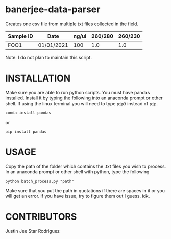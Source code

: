 # banerjee-data-parser
Creates one csv file from multiple txt files collected in the field.

|Sample ID|Date|ng/ul|260/280|260/230|
|---------|----|-----|-------|-------|
|FOO1|01/01/2021|100|1.0|1.0|

Note: I do not plan to maintain this script.

# INSTALLATION
Make sure you are able to run python scripts.
You must have pandas installed. Install it by typing the following into an 
anaconda prompt or other shell. If using the linux terminal you will need to type ```pip3``` instead of ```pip```.

```
conda install pandas
```

or

```
pip install pandas
```
    
# USAGE

Copy the path of the folder which contains the .txt files you wish to process.
In an anaconda prompt or other shell with python, type the following
```
python batch_process.py "path"
```
Make sure that you put the path in quotations if there are spaces in it or you will get an error.
If you have issue, try to figure them out I guess. idk.

# CONTRIBUTORS
Justin Jee
Star Rodriguez
